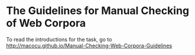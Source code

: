 The Guidelines for Manual Checking of Web Corpora
================================================

To read the introductions for the task, go to <http://macocu.github.io/Manual-Checking-Web-Corpora-Guidelines>
